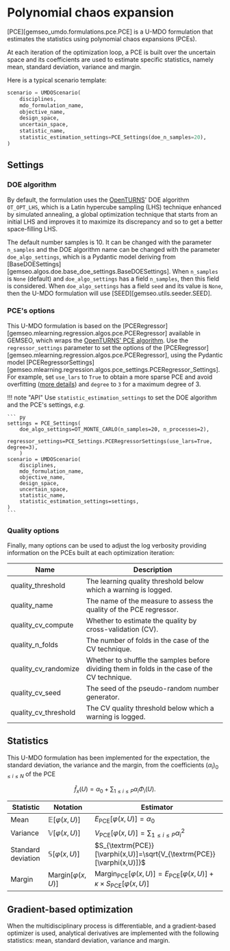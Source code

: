 <!--
 Copyright 2021 IRT Saint Exupéry, https://www.irt-saintexupery.com

 This work is licensed under the Creative Commons Attribution-ShareAlike 4.0
 International License. To view a copy of this license, visit
 http://creativecommons.org/licenses/by-sa/4.0/ or send a letter to Creative
 Commons, PO Box 1866, Mountain View, CA 94042, USA.
-->

# Polynomial chaos expansion

[PCE][gemseo_umdo.formulations.pce.PCE]
is a U-MDO formulation that estimates the statistics
using polynomial chaos expansions (PCEs).

At each iteration of the optimization loop,
a PCE is built over the uncertain space
and its coefficients are used to estimate specific statistics,
namely mean, standard deviation, variance and margin.

Here is a typical scenario template:

``` py
scenario = UMDOScenario(
    disciplines,
    mdo_formulation_name,
    objective_name,
    design_space,
    uncertain_space,
    statistic_name,
    statistic_estimation_settings=PCE_Settings(doe_n_samples=20),
)
```

## Settings

### DOE algorithm

By default,
the formulation uses the [OpenTURNS](https://openturns.github.io)' DOE algorithm `OT_OPT_LHS`,
which is a Latin hypercube sampling (LHS) technique enhanced by simulated annealing,
a global optimization technique that
starts from an initial LHS
and improves it to maximize its discrepancy
and so to get a better space-filling LHS.

The default number samples is 10.
It can be changed with the parameter `n_samples`
and the DOE algorithm name can be changed with the parameter `doe_algo_settings`,
which is a Pydantic model deriving from [BaseDOESettings][gemseo.algos.doe.base_doe_settings.BaseDOESettings].
When `n_samples` is `None` (default) and `doe_algo_settings` has a field `n_samples`,
then this field is considered.
When `doe_algo_settings` has a field `seed` and its value is `None`,
then the U-MDO formulation will use [SEED][gemseo.utils.seeder.SEED].

### PCE's options

This U-MDO formulation is based on the [PCERegressor][gemseo.mlearning.regression.algos.pce.PCERegressor] available in GEMSEO,
which wraps the [OpenTURNS' PCE algorithm](https://openturns.github.io/openturns/latest/user_manual/response_surface/_generated/openturns.FunctionalChaosAlgorithm.html).
Use the `regressor_settings` parameter to set the options of the [PCERegressor][gemseo.mlearning.regression.algos.pce.PCERegressor],
using the Pydantic model [PCERegressorSettings][gemseo.mlearning.regression.algos.pce_settings.PCERegressor_Settings].
For example,
set `use_lars` to `True` to obtain a more sparse PCE and avoid overfitting
([more details](https://openturns.github.io/openturns/latest/theory/meta_modeling/polynomial_sparse_least_squares.html))
and `degree` to `3` for a maximum degree of 3.

!!! note "API"
    Use `statistic_estimation_settings`
    to set the DOE algorithm and the PCE's settings,
    _e.g._

    ``` py
    settings = PCE_Settings(
        doe_algo_settings=OT_MONTE_CARLO(n_samples=20, n_processes=2),
        regressor_settings=PCE_Settings.PCERegressorSettings(use_lars=True, degree=3),
        )
    scenario = UMDOScenario(
        disciplines,
        mdo_formulation_name,
        objective_name,
        design_space,
        uncertain_space,
        statistic_name,
        statistic_estimation_settings=settings,
    )
    ```

### Quality options

Finally,
many options can be used
to adjust the log verbosity
providing information on the PCEs built at each optimization iteration:

| Name                 | Description                                                                                   |
|----------------------|-----------------------------------------------------------------------------------------------|
| quality_threshold    | The learning quality threshold below which a warning is logged.                               |
| quality_name         | The name of the measure to assess the quality of the PCE regressor.                           |
| quality_cv_compute   | Whether to estimate the quality by cross-validation (CV).                                     |
| quality_n_folds      | The number of folds in the case of the CV technique.                                          |
| quality_cv_randomize | Whether to shuffle the samples before dividing them in folds in the case of the CV technique. |
| quality_cv_seed      | The seed of the pseudo-random number generator.                                               |
| quality_cv_threshold | The CV quality threshold below which a warning is logged.                                     |

## Statistics

This U-MDO formulation has been implemented
for the expectation, the standard deviation, the variance and the margin,
from the coefficients $(\alpha_i)_{0\leq i \leq N}$ of the PCE

$$\hat{f}_x(U)=\alpha_0 + \sum_{1\leq i\leq P}\alpha_i\Phi_i(U).$$

| Statistic          | Notation                        | Estimator                                                                                                                    |
|--------------------|---------------------------------|------------------------------------------------------------------------------------------------------------------------------|
| Mean               | $\mathbb{E}[\varphi(x,U)]$      | $E_{\textrm{PCE}}[\varphi(x,U)]=\alpha_0$                                                                                    |
| Variance           | $\mathbb{V}[\varphi(x,U)]$      | $V_{\textrm{PCE}}[\varphi(x,U)]=\sum_{1\leq i\leq P}\alpha_i^2$                                                              |
| Standard deviation | $\mathbb{S}[\varphi(x,U)]$      | $S_{\textrm{PCE}}[\varphi(x,U)]=\sqrt{V_{\textrm{PCE}}[\varphi(x,U)]}$                                                      |
| Margin             | $\textrm{Margin}[\varphi(x,U)]$ | $\textrm{Margin}_{\textrm{PCE}}[\varphi(x,U)]=E_{\textrm{PCE}}[\varphi(x,U)] + \kappa \times S_{\textrm{PCE}}[\varphi(x,U)]$ |

## Gradient-based optimization

When the multidisciplinary process is differentiable,
and a gradient-based optimizer is used,
analytical derivatives are implemented with the following statistics:
mean, standard deviation, variance and margin.

